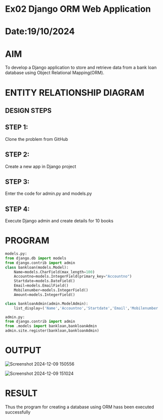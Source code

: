 # Ex02 Django ORM Web Application
# Date:19/10/2024
# AIM
To develop a Django application to store and retrieve data from a bank loan database using Object Relational Mapping(ORM).

# ENTITY RELATIONSHIP DIAGRAM
## DESIGN STEPS
## STEP 1:
Clone the problem from GitHub

## STEP 2:
Create a new app in Django project

## STEP 3:
Enter the code for admin.py and models.py

## STEP 4:
Execute Django admin and create details for 10 books

# PROGRAM
```python
models.py:
from django.db import models
from django.contrib import admin
class bankloan(models.Model):
    Name=models.CharField(max_length=100)
    Accountno=models.IntegerField(primary_key="Accountno")
    Startdate=models.DateField()
    Email=models.EmailField()
    Mobilenumber=models.IntegerField()
    Amount=models.IntegerField()

class bankloanAdmin(admin.ModelAdmin):
    list_display=('Name','Accountno','Startdate','Email','Mobilenumber','Amount')

admin.py:
from django.contrib import admin
from .models import bankloan,bankloanAdmin
admin.site.register(bankloan,bankloanAdmin)
```
# OUTPUT
![Screenshot 2024-12-09 150556](https://github.com/user-attachments/assets/f6081686-a3d9-4364-9002-4d8ee69dbb89)

![Screenshot 2024-12-09 151024](https://github.com/user-attachments/assets/153fad17-fa52-401f-bf44-9c8690fea747)

# RESULT
Thus the program for creating a database using ORM hass been executed successfully
